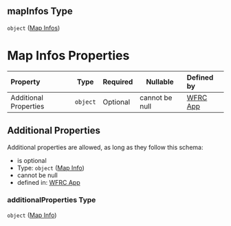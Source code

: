 ## mapInfos Type

`object` ([Map Infos](config-properties-map-infos.md))

# Map Infos Properties

| Property              | Type     | Required | Nullable       | Defined by                                                                                                                                                  |
| :-------------------- | -------- | -------- | -------------- | :---------------------------------------------------------------------------------------------------------------------------------------------------------- |
| Additional Properties | `object` | Optional | cannot be null | [WFRC App](config-properties-map-infos-map-info.md "https&#x3A;//wfrc.org/wasatch-choice-map/config.schema.json#/properties/mapInfos/additionalProperties") |

## Additional Properties

Additional properties are allowed, as long as they follow this schema:




-   is optional
-   Type: `object` ([Map Info](config-properties-map-infos-map-info.md))
-   cannot be null
-   defined in: [WFRC App](config-properties-map-infos-map-info.md "https&#x3A;//wfrc.org/wasatch-choice-map/config.schema.json#/properties/mapInfos/additionalProperties")

### additionalProperties Type

`object` ([Map Info](config-properties-map-infos-map-info.md))
